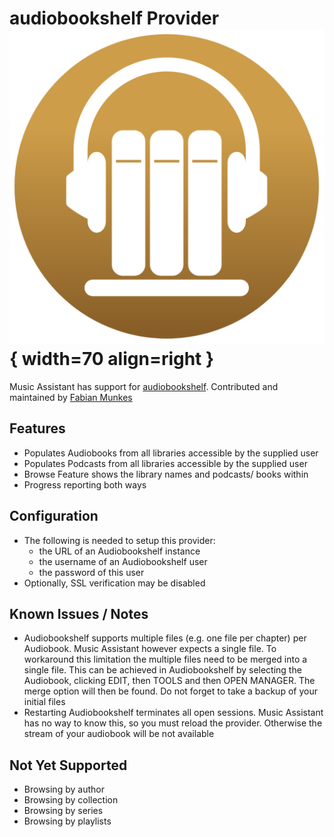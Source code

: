 # audiobookshelf Provider ![Preview image](../assets/icons/audiobookshelf-icon.png){ width=70 align=right }

Music Assistant has support for [audiobookshelf](https://www.audiobookshelf.org/). Contributed and maintained by [Fabian Munkes](https://github.com/fmunkes)

## Features

- Populates Audiobooks from all libraries accessible by the supplied user
- Populates Podcasts from all libraries accessible by the supplied user
- Browse Feature shows the library names and podcasts/ books within
- Progress reporting both ways

## Configuration

- The following is needed to setup this provider:
  - the URL of an Audiobookshelf instance
  - the username of an Audiobookshelf user
  - the password of this user
- Optionally, SSL verification may be disabled

## Known Issues / Notes

- Audiobookshelf supports multiple files (e.g. one file per chapter) per Audiobook. Music Assistant however expects a single file. To workaround this limitation the multiple files need to be merged into a single file. This can be achieved in Audiobookshelf by selecting the Audiobook, clicking EDIT, then TOOLS and then OPEN MANAGER. The merge option will then be found. Do not forget to take a backup of your initial files
- Restarting Audiobookshelf terminates all open sessions. Music Assistant has no way to know this, so you must reload the provider. Otherwise the stream of your audiobook will be not available

## Not Yet Supported

- Browsing by author
- Browsing by collection
- Browsing by series
- Browsing by playlists
